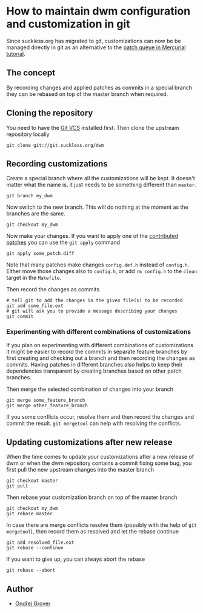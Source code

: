 # How to maintain dwm configuration and customization in git #

Since suckless.org has migrated to git, customizations can now be be
managed directly in git as an alternative to the
[patch queue in Mercurial tutorial](http://dwm.suckless.org/customisation/patch_queue).

## The concept ##

By recording changes and applied patches as commits in a special
branch they can be rebased on top of the master branch when required.

## Cloning the repository ##

You need to have the [Git VCS](http://git-scm.com/) installed first.
Then clone the upstream repository locally

	git clone git://git.suckless.org/dwm

## Recording customizations ##

Create a special branch where all the customizations will be kept. It
doesn't matter what the name is, it just needs to be something
different than `master`.

	git branch my_dwm

Now switch to the new branch. This will do nothing at the moment as
the branches are the same.

	git checkout my_dwm

Now make your changes. If you want to apply one of the
[contributed patches](http://dwm.suckless.org/patches/) you can use
the `git apply` command

	git apply some_patch.diff

Note that many patches make changes `config.def.h` instead of `config.h`. Either
move those changes also to `config.h`, or add `rm config.h` to the
`clean` target in the `Makefile`.

Then record the changes as commits

	# tell git to add the changes in the given file(s) to be recorded
	git add some_file.ext
	# git will ask you to provide a message	describing your changes
	git commit

### Experimenting with different combinations of customizations ###

If you plan on experimenting with different combinations of
customizations it might be easier to record the commits in separate
feature branches by first creating and checking out a branch and then
recording the changes as commits. Having patches in different branches
also helps to keep their dependencies transparent by creating branches based
on other patch branches.

Then merge the selected combination of changes into your branch

	git merge some_feature_branch
	git merge other_feature_branch

If you some conflicts occur, resolve them and then record the changes
and commit the result. `git mergetool` can help with resolving the
conflicts.

## Updating customizations after new release ##

When the time comes to update your customizations after a new
release of dwm or when the dwm repository contains a commit fixing
some bug, you first pull the new upstream changes into the master
branch

	git checkout master
	git pull

Then rebase your customization branch on top of the master branch

	git checkout my_dwm
	git rebase master

In case there are merge conflicts resolve them (possibly with the help
of `git mergetool`), then record them as resolved and let the rebase
continue

	git add resolved_file.ext
	git rebase --continue

If you want to give up, you can always abort the rebase

	git rebase --abort

## Author ##

* [Ondřej Grover](mailto:ondrej.grover@gmail.com)
